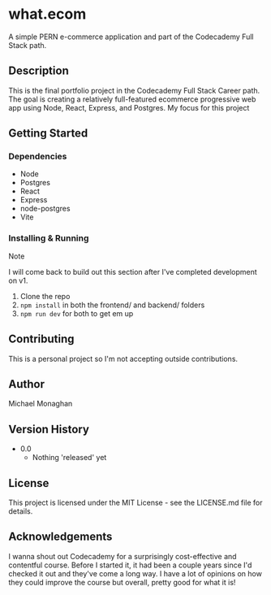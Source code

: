 # what.ecom

A simple PERN e-commerce application and part of the Codecademy Full Stack path.

## Description

This is the final portfolio project in the Codecademy Full Stack Career path. The goal is creating a relatively full-featured ecommerce progressive web app using Node, React, Express, and Postgres. My focus for this project 

## Getting Started

### Dependencies
* Node
* Postgres
* React
* Express
* node-postgres
* Vite

### Installing & Running
> [!NOTE]  
> I will come back to build out this section after I've completed development on v1.

1. Clone the repo
2. `npm install` in both the frontend/ and backend/ folders
3. `npm run dev` for both to get em up

## Contributing

This is a personal project so I'm not accepting outside contributions.

## Author

Michael Monaghan

## Version History 
* 0.0
  * Nothing 'released' yet

## License

This project is licensed under the MIT License - see the LICENSE.md file for details.

## Acknowledgements

I wanna shout out Codecademy for a surprisingly cost-effective and contentful course. Before I started it, it had been a couple years since I'd checked it out and they've come a long way. I have a lot of opinions on how they could improve the course but overall, pretty good for what it is!